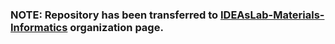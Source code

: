 ### NOTE: Repository has been transferred to [IDEAsLab-Materials-Informatics](https://github.com/IDEAsLab-Materials-Informatics/reduced-math-model-FCCvsBCC-HEAs) organization page.
